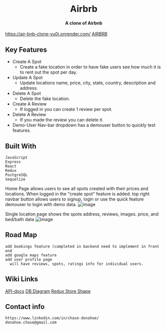 
<h1 align="center">
  <br>
  <br>
 Airbrb
  <br>
</h1>

<h4 align="center">A clone of Airbnb</h4>

https://air-bnb-clone-vu0j.onrender.com/
 [AIRBRB](https://air-bnb-clone-vu0j.onrender.com/)
## Key Features

* Create A Spot
    - Create a fake location in order to have fake users see how much it is to rent out the spot per day.
* Update A Spot
    - Update locations name, price, city, state, country, description and address.
* Delete A Spot 
    - Delete the fake location.
* Create A Review
    - If logged in you can create 1 review per spot.
 * Delete A Review
    - If you made the review you can delete it.
* Demo-User 
  Nav-bar dropdown has a demouser button to quickly test features.

## Built With

    JavaScript
    Express
    React
    Redux
    PostgreSQL
    Sequelize
    
 
    
    
    
    
    
Home Page allows users to see all spots created with their prices and locations. When logged in the "create spot" feature is added. top right navbar button allows users to signup, login or use the quick feature demouser to login with demo data.
   ![image](https://user-images.githubusercontent.com/110782272/213884071-ffbeaf42-2f19-43b7-baea-591b0efc572b.png)
   
   
   
   Single location page shows the spots address, reviews, images. price, and bed/bath data
   ![image](https://user-images.githubusercontent.com/110782272/213884181-0654b6d1-ad75-48a3-bcd0-5b6ba1ccbe1b.png)





 ## Road Map
    add bookings feature (completed in backend need to implement in front end
    add google maps feature
    add user profile page
      will have reviews, spots, ratings info for individual users.
      
 ## Wiki Links
 [API-docs](https://github.com/anti-epic/API-project/wiki/API-docs)
 [DB Diagram](https://github.com/anti-epic/API-project/wiki/airbnb_dbdiagram.png)
 [Redux Store Shape](https://github.com/anti-epic/API-project/wiki/Redux-Store-Shape)

      
 ## Contact info
    https://www.linkedin.com/in/chase-donahoe/
    donahoe.chase@gmail.com
